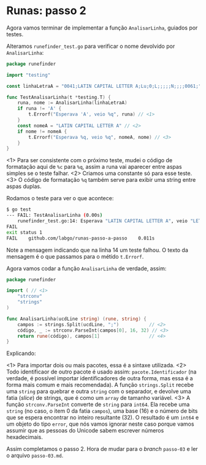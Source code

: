 # Runas: passo 2

Agora vamos terminar de implementar a função `AnalisarLinha`, guiados por testes.

Alteramos `runefinder_test.go` para verificar o nome devolvido por `AnalisarLinha`:

```go
package runefinder

import "testing"

const linhaLetraA = "0041;LATIN CAPITAL LETTER A;Lu;0;L;;;;;N;;;;0061;"

func TestAnalisarLinha(t *testing.T) {
	runa, nome := AnalisarLinha(linhaLetraA)
	if runa != 'A' {
		t.Errorf("Esperava 'A', veio %q", runa) // <1>
	}
	const nomeA = "LATIN CAPITAL LETTER A" // <2>
	if nome != nomeA {
		t.Errorf("Esperava %q, veio %q", nomeA, nome) // <3>
	}
}
```

<1> Para ser consistente com o próximo teste, mudei o código de formatação aqui de `%c` para `%q`, assim a runa vai aparecer entre aspas simples se o teste falhar.
<2> Criamos uma constante só para esse teste.
<3> O código de formatação `%q` também serve para exibir uma string entre aspas duplas.

Rodamos o teste para ver o que acontece:

```bash
$ go test
--- FAIL: TestAnalisarLinha (0.00s)
	runefinder_test.go:14: Esperava "LATIN CAPITAL LETTER A", veio "LETRA A"
FAIL
exit status 1
FAIL	github.com/labgo/runas-passo-a-passo	0.011s
```

Note a mensagem indicando que na linha 14 um teste falhou. O texto da mensagem é o que passamos para o métido `t.Errorf`.

Agora vamos codar a função `AnalisarLinha` de verdade, assim:

```go
package runefinder

import ( // <1>
	"strconv"
	"strings"
)

func AnalisarLinha(ucdLine string) (rune, string) {
	campos := strings.Split(ucdLine, ";")           // <2>
	código, _ := strconv.ParseInt(campos[0], 16, 32) // <3>
	return rune(código), campos[1]                  // <4>
}
```

Explicando:

<1> Para importar dois ou mais pacotes, essa é a sintaxe utilizada.
<2> Todo identificaor de outro pacote é usado assim: `pacote.Identificador` (na verdade, é possível importar identificadores de outra forma, mas essa é a forma mais comum e mais recomendada). A função `strings.Split` recebe uma `string` para quebrar e outra `string` com o separador, e devolve uma fatia (_slice_) de strings, que é como um `array` de tamanho variável.
<3> A função `strconv.ParseInt` converte de `string` para `int64`. Ela recebe uma `string` (no caso, o item 0 da fatia `campos`), uma base (16) e o número de bits que se espera encontrar no inteiro resultante (32). O resultado é um `int64` e um objeto do tipo `error`, que nós vamos ignorar neste caso porque vamos assumir que as pessoas do Unicode sabem escrever números hexadecimais.

Assim completamos o passo 2. Hora de mudar para o _branch_ `passo-03` e ler o arquivo `passo-03.md`.
